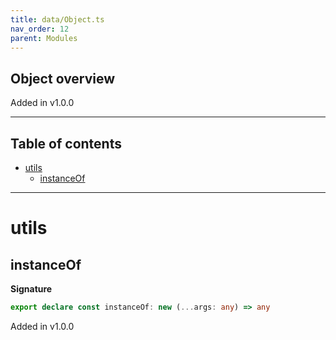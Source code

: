```yaml
---
title: data/Object.ts
nav_order: 12
parent: Modules
---
```


## Object overview

Added in v1.0.0

---

<h2 class="text-delta">Table of contents</h2>

- [utils](#utils)
  - [instanceOf](#instanceof)

---

# utils

## instanceOf

**Signature**

```ts
export declare const instanceOf: new (...args: any) => any
```

Added in v1.0.0
